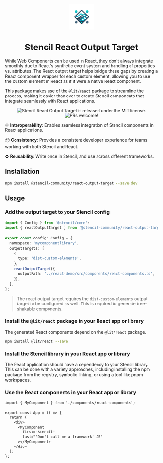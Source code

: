 <p align="center">
  <a href="#">
    <img alt="Stencil React Output Target" src="https://github.com/stencil-community/stencil-react-output-target/blob/main/.github/logo.png?raw=true" width="84" />
  </a>
</p>

<h1 align="center">
  Stencil React Output Target
</h1>

<p align="center">

While Web Components can be used in React, they don't always integrate smoothly due to React's synthetic event system and handling of properties vs. attributes. The React output target helps bridge these gaps by creating a React component wrapper for each custom element, allowing you to use the custom element in React as if it were a native React component.

This package makes use of the [`@lit/react`](https://www.npmjs.com/package/@lit/react) package to streamline the process, making it easier than ever to create Stencil components that integrate seamlessly with React applications.

</p>

<p align="center">
  <img src="https://img.shields.io/badge/license-MIT-blue.svg" alt="Stencil React Output Target is released under the MIT license." />
  <img src="https://img.shields.io/badge/PRs-welcome-brightgreen.svg" alt="PRs welcome!" />
</p>

♾️ **Interoperability**: Enables seamless integration of Stencil components in React applications.

📦 **Consistency**: Provides a consistent developer experience for teams working with both Stencil and React.

♻️ **Reusability**: Write once in Stencil, and use across different frameworks.

## Installation

```bash
npm install @stencil-community/react-output-target --save-dev
```

## Usage

### Add the output target to your Stencil config

```ts
import { Config } from '@stencil/core';
import { reactOutputTarget } from '@stencil-community/react-output-target';

export const config: Config = {
  namespace: 'mycomponentlibrary',
  outputTargets: [
    {
      type: 'dist-custom-elements',
    },
    reactOutputTarget({
      outputPath: '../react-demo/src/components/react-components.ts',
    }),
  ],
};
```

> The react output target requires the `dist-custom-elements` output target to be configured as well. This is required to generate tree-shakable components.

### Install the `@lit/react` package in your React app or library

The generated React components depend on the `@lit/react` package.

```bash
npm install @lit/react --save
```

### Install the Stencil library in your React app or library

The React application should have a dependency to your Stencil library. This can be done with a variety approaches, including installing the npm package from the registry, symbolic linking, or using a tool like pnpm workspaces.

### Use the React components in your React app or library

```tsx
import { MyComponent } from './components/react-components';

export const App = () => {
  return (
    <div>
      <MyComponent
        first="Stencil"
        last="'Don't call me a framework' JS"
      ></MyComponent>
    </div>
  );
};
```
